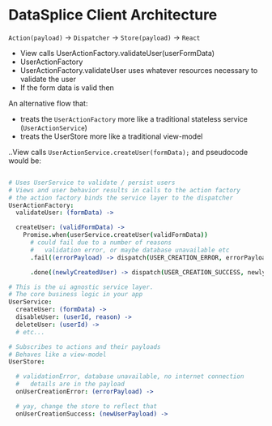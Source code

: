 # DataSplice Client Architecture

`Action(payload)` -> `Dispatcher` -> `Store(payload)` -> `React`


- View calls UserActionFactory.validateUser(userFormData)
- UserActionFactory
- UserActionFactory.validateUser uses whatever resources necessary to validate the user
- If the form data is valid then


An alternative flow that:

- treats the `UserActionFactory` more like a traditional stateless service (`UserActionService`)
- treats the UserStore more like a traditional view-model

..View calls `UserActionService.createUser(formData);` and pseudocode would be:

```coffeescript

# Uses UserService to validate / persist users
# Views and user behavior results in calls to the action factory
# the action factory binds the service layer to the dispatcher
UserActionFactory:
  validateUser: (formData) ->

  createUser: (validFormData) ->
    Promise.when(userService.createUser(validFormData))
      # could fail due to a number of reasons
      #   validation error, or maybe database unavailable etc
      .fail((errorPayload) -> dispatch(USER_CREATION_ERROR, errorPayload))

      .done((newlyCreatedUser) -> dispatch(USER_CREATION_SUCCESS, newlyCreatedUser))

# This is the ui agnostic service layer.
# The core business logic in your app
UserService:
  createUser: (formData) ->
  disableUser: (userId, reason) ->
  deleteUser: (userId) ->
  # etc...

# Subscribes to actions and their payloads
# Behaves like a view-model
UserStore:

  # validationError, database unavailable, no internet connection
  #   details are in the payload
  onUserCreationError: (errorPayload) ->

  # yay, change the store to reflect that
  onUserCreationSuccess: (newUserPayload) ->
```
